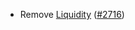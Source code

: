 - Remove [Liquidity](https://github.com/Gravity-Devs/liquidity)
  ([\#2716](https://github.com/cosmos/gaia/pull/2716))
